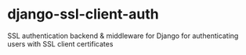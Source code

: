 django-ssl-client-auth
======================

SSL authentication backend &amp; middleware for Django for authenticating users with SSL client certificates
